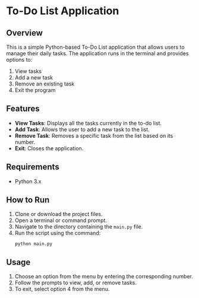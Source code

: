 # To-Do List Application

## Overview

This is a simple Python-based To-Do List application that allows users to manage their daily tasks. The application runs in the terminal and provides options to:

1. View tasks
2. Add a new task
3. Remove an existing task
4. Exit the program

## Features

- **View Tasks**: Displays all the tasks currently in the to-do list.
- **Add Task**: Allows the user to add a new task to the list.
- **Remove Task**: Removes a specific task from the list based on its number.
- **Exit**: Closes the application.

## Requirements

- Python 3.x

## How to Run

1. Clone or download the project files.
2. Open a terminal or command prompt.
3. Navigate to the directory containing the `main.py` file.
4. Run the script using the command:
   ```
   python main.py
   ```

## Usage

1. Choose an option from the menu by entering the corresponding number.
2. Follow the prompts to view, add, or remove tasks.
3. To exit, select option 4 from the menu.
